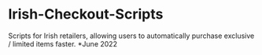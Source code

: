 # Irish-Checkout-Scripts
Scripts for Irish retailers, allowing users to automatically purchase exclusive / limited items faster. *June 2022
